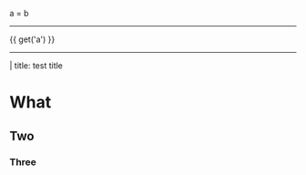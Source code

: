<v-math>a = b</v-math>

---

<v-slider set="a" to="100" />{{ get('a') }}

<v-scene v-for="m in ['svg','canvas','three','webgl','pdf']" :mode="m">
  <v-group position="100 15">
    <v-point />
    <v-circle />
  </v-group>
  <v-circle r="20" :position="[get('a',0), 50]" />
  <v-line points="10 10, 30 40" position="100 100" width="50" height="50" />
  <v-polygon points="10 10, 30 40" position="50 50" width="50" height="50" />
  <v-rect r="50" position="100 100" width="50" height="50" />
  <v-hexagon r="50" position="100 100" width="50" height="50" />
  <v-square r="50" position="100 100" width="50" height="50" />
  <v-circle r="50" position="100 100" width="50" height="50" />
  <v-circle r="10" position="95 100" width="50" height="50" fill="yellow" opacity="0.5" />
  <v-circle r="10" position="105 100" width="50" height="50" fill="blue" opacity="0.5" />
  <v-sphere r="10" position="150 150" width="50" height="50" />
</v-scene>

---

| title: test title

# What

## Two

### Three

